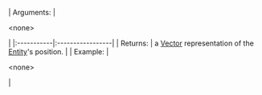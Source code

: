 | Arguments: | 

&lt;none&gt;

 |
|:-----------|:-----------------|
| Returns: | a [Vector](Vector.md) representation of the [Entity](Entity.md)'s position. |
| Example: | 

&lt;none&gt;

 |